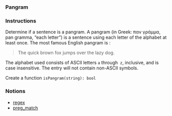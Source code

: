 ### Pangram

### Instructions

Determine if a sentence is a pangram. A pangram (in Greek: παν γράμμα, pan gramma, “each letter”) is a sentence using each letter of the alphabet at least once. The most famous English pangram is :

> The quick brown fox jumps over the lazy dog.

The alphabet used consists of ASCII letters `a` through` z`, inclusive, and is case insensitive. The entry will not contain non-ASCII symbols.

Create a function `isPangram(string): bool`

### Notions

- [regex](https://www.w3schools.com/php/php_regex.asp)
- [preg_match](https://www.php.net/manual/en/function.preg-match.php)
